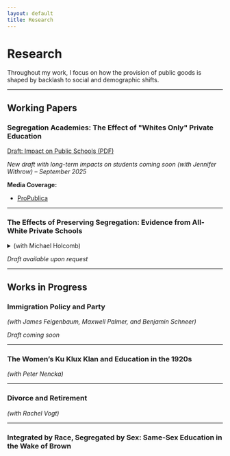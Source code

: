 ```yaml
---
layout: default
title: Research
---
```


# Research

Throughout my work, I focus on how the provision of public goods is shaped by backlash to social and demographic shifts. 

---

## Working Papers

### Segregation Academies: The Effect of "Whites Only" Private Education  
[ Draft: Impact on Public Schools (PDF)](assets/files/williamson_segac.pdf)  

*New draft with long-term impacts on students coming soon (with Jennifer Withrow) – September 2025*  

**Media Coverage:**  
- [ProPublica](https://www.propublica.org/article/alabama-researchers-segregation-academies-school-vouchers)

---

### The Effects of Preserving Segregation: Evidence from All-White Private Schools
<details>
  <summary>(with Michael Holcomb)</summary>
  <p>
  Institutionalized backlash may be an important mediator of social progress. In the post-Brown v. Board (1954) U.S. South, white citizens established de jure segregationist private schools. These “segregation academies” effectively impeded efforts to integrate schools, especially in rural areas (Williamson, 2024).  
  </p>
  <p>
  In this paper, we study the consequences of this preservation of segregation on historical voting behavior and later racial attitudes in the Southeast. We argue that segregation academies entrenched a culture of racial division in places that otherwise would have made steps toward integration. Using difference-in-differences designs around the openings of segregation academies, we find a shift in anti-Black racial attitudes in White respondents in treated counties and a decline in local Black political representation. We discuss potential explanations for these patterns and extensions for future work.
  </p>
</details>  

*Draft available upon request*  

---

## Works in Progress

### Immigration Policy and Party  
*(with James Feigenbaum, Maxwell Palmer, and Benjamin Schneer)*  

*Draft coming soon*  

---

### The Women’s Ku Klux Klan and Education in the 1920s  
*(with Peter Nencka)*  

---

### Divorce and Retirement 
*(with Rachel Vogt)*  

---

### Integrated by Race, Segregated by Sex: Same-Sex Education in the Wake of Brown
